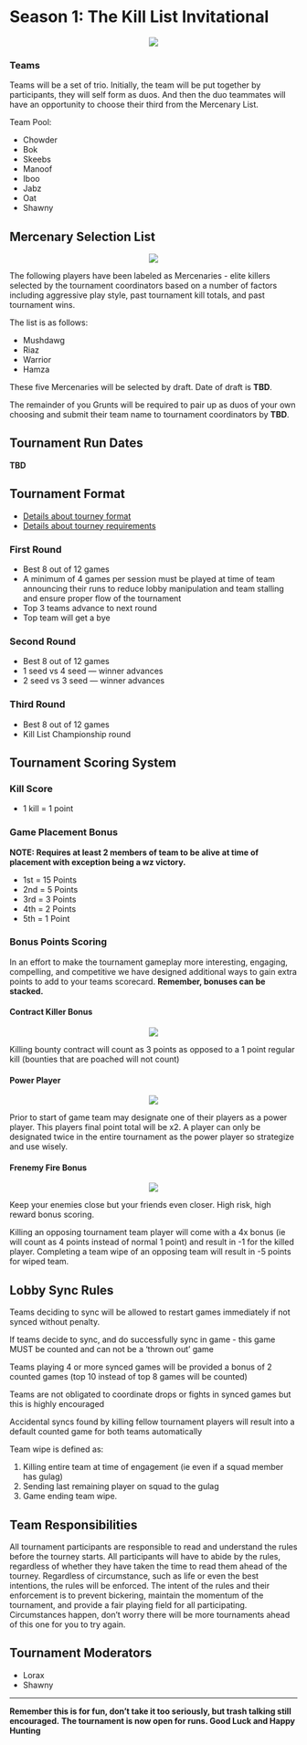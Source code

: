 # Season 1: The Kill List Invitational

<div align="center">
  <img src="../assets/banner.jpeg">
</div>

<!--
## Submit Your Score
[Submit Tourney Scores](https://bit.ly/wztourney)

## Tournament Individual Stats
[WZ Tourney Stats](https://bit.ly/wztourneystats)

## Tournament Results
<iframe src="https://brackethq.com/b/2ywub/embed/" width="100%" height="550" frameborder="0"></iframe>
-->

### Teams

Teams will be a set of trio. Initially, the team will be put together by participants, they will self form as duos. And then the duo teammates will have an opportunity to choose their third from the Mercenary List.

Team Pool:

- Chowder
- Bok
- Skeebs
- Manoof
- Iboo
- Jabz
- Oat
- Shawny

## Mercenary Selection List

<div align="center">
  <img src="../assets/mercenary.jpeg">
</div>

The following players have been labeled as Mercenaries - elite killers selected by the tournament coordinators based on a number of factors including aggressive play style, past tournament kill totals, and past tournament wins.

The list is as follows:

- Mushdawg
- Riaz 
- Warrior
- Hamza

These five Mercenaries will be selected by draft. Date of draft is **TBD**. 

The remainder of you Grunts will be required to pair up as duos of your own choosing and submit their team name to tournament coordinators by  **TBD**.

## Tournament Run Dates

**TBD**
<!-- 01/10 - 01/31

- **COMPLETED** First Round: Wednesday, Jan 10th - ~~Wednesday, Jan 17th~~ Sunday, Jan 14th
- **Second Round:** Wednesday, Jan 17th - Wednesday, Jan 24th
-->

## Tournament Format

- [Details about tourney format](./Tourney%20Details/format.md)
- [Details about tourney requirements](./Tourney%20Details/requirements.md)

### First Round

- Best 8 out of 12 games
- A minimum of 4 games per session must be played at time of team announcing their runs to reduce lobby manipulation and team stalling and ensure proper flow of the tournament
- Top 3 teams advance to next round
- Top team will get a bye

<!-- ### Loser Play-in

- Best score in 3 out of 4 games
- Losers bracket will be between 4th and 5th seed
-->

### Second Round

- Best 8 out of 12 games
- 1 seed vs 4 seed — winner advances 
- 2 seed vs 3 seed — winner advances 

### Third Round

- Best 8 out of 12 games
- Kill List Championship round 


## Tournament Scoring System

### Kill Score

- 1 kill = 1 point

### Game Placement Bonus

**NOTE: Requires at least 2 members of team to be alive at time of placement with exception being a wz victory.**

- 1st = 15 Points
- 2nd = 5 Points
- 3rd = 3 Points
- 4th = 2 Points
- 5th = 1 Point

### Bonus Points Scoring

In an effort to make the tournament gameplay more interesting, engaging, compelling, and competitive we have designed additional ways to gain extra points to add to your teams scorecard. **Remember, bonuses can be stacked.**

#### Contract Killer Bonus

<div align="center">
  <img src="../assets/contract-killer.jpeg">
</div>

Killing bounty contract will count as 3 points as opposed to a 1 point regular kill (bounties that are poached will not count)

#### Power Player

<div align="center">
  <img src="../assets/power-player.jpeg">
</div>

Prior to start of game team may designate one of their players as a power player. This players final point total will be x2. A player can only be designated twice in the entire tournament as the power player so strategize and use wisely.

#### Frenemy Fire Bonus

<div align="center">
  <img src="../assets/elite.jpeg">
</div>

Keep your enemies close but your friends even closer. High risk, high reward bonus scoring.

Killing an opposing tournament team player will come with a 4x bonus (ie will count as 4 points instead of normal 1 point) and result in -1 for the killed player. Completing a team wipe of an opposing team will result in -5 points for wiped team.

## Lobby Sync Rules

Teams deciding to sync will be allowed to restart games immediately if not synced without penalty. 

If teams decide to sync, and do successfully sync in game - this game MUST be counted and can not be a ‘thrown out’ game 

Teams playing 4 or more synced games will be provided a bonus of 2 counted games (top 10 instead of top 8 games will be counted)

Teams are not obligated to coordinate drops or fights in synced games but this is highly encouraged 

Accidental syncs found by killing fellow tournament players will result into a default counted game for both teams automatically 

Team wipe is defined as:

1. Killing entire team at time of engagement (ie even if a squad member has gulag)
2. Sending last remaining player on squad to the gulag
3. Game ending team wipe.

## Team Responsibilities

All tournament participants are responsible to read and understand the rules before the tourney starts. All participants will have to abide by the rules, regardless of whether they have taken the time to read them ahead of the tourney. Regardless of circumstance, such as life or even the best intentions, the rules will be enforced. The intent of the rules and their enforcement is to prevent bickering, maintain the momentum of the tournament, and provide a fair playing field for all participating. Circumstances happen, don’t worry there will be more tournaments ahead of this one for you to try again.

## Tournament Moderators

- Lorax
- Shawny

---

**Remember this is for fun, don’t take it too seriously, but trash talking still encouraged.**
**The tournament is now open for runs. Good Luck and Happy Hunting**
